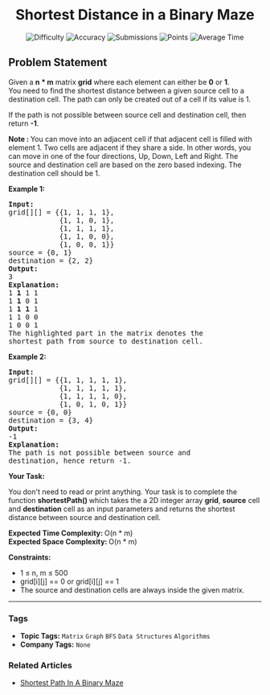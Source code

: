 <h1 align="center">Shortest Distance in a Binary Maze</h1>

<p align="center">
  <img alt="Difficulty" title="Difficulty" src="https://custom-icon-badges.demolab.com/badge/Difficulty: Medium-1F222E?style=for-the-badge&logoColor=white&logo=fire"/>
  <img alt="Accuracy" title="Accuracy" src="https://custom-icon-badges.demolab.com/badge/Accuracy: 58.22%25-1F222E?style=for-the-badge&logoColor=white&logo=target"/>
  <img alt="Submissions" title="Submissions" src="https://custom-icon-badges.demolab.com/badge/Submissions: 78K+-1F222E?style=for-the-badge&logoColor=white&logo=repo"/>
  <img alt="Points" title="Points" src="https://custom-icon-badges.demolab.com/badge/Points: 4-1F222E?style=for-the-badge&logoColor=white&logo=award"/>
  <img alt="Average Time" title="Average Time" src="https://custom-icon-badges.demolab.com/badge/Average%20Time: 20m-1F222E?style=for-the-badge&logoColor=white&logo=clock"/>
</p>

## Problem Statement

Given a <b>n * m</b> matrix <b>grid</b> where each element can either be <b>0</b> or <b>1</b>. You need to find the shortest distance between a given source cell to a destination cell. The path can only be created out of a cell if its value is 1. 

If the path is not possible between source cell and destination cell, then return <b>-1</b>.

<b>Note : </b>You can move into an adjacent cell if that adjacent cell is filled with element 1. Two cells are adjacent if they share a side. In other words, you can move in one of the four directions, Up, Down, Left and Right. The source and destination cell are based on the zero based indexing. The destination cell should be 1.

<b>Example 1:</b>

<pre><b>Input:</b>
grid[][] = {{1, 1, 1, 1},
            {1, 1, 0, 1},
            {1, 1, 1, 1},
            {1, 1, 0, 0},
            {1, 0, 0, 1}}
source = {0, 1}
destination = {2, 2}
<b>Output:</b>
3
<b>Explanation:</b>
1 <b>1</b> 1 1
1 <b>1</b> 0 1
1 <b>1</b> <b>1</b> 1
1 1 0 0
1 0 0 1
The highlighted part in the matrix denotes the 
shortest path from source to destination cell.
</pre>

<b>Example 2:</b>

<pre><b>Input:</b>
grid[][] = {{1, 1, 1, 1, 1},
            {1, 1, 1, 1, 1},
            {1, 1, 1, 1, 0},
            {1, 0, 1, 0, 1}}
source = {0, 0}
destination = {3, 4}
<b>Output:</b>
-1
<b>Explanation:</b>
The path is not possible between source and 
destination, hence return -1.
</pre>

<b>Your Task:</b>

You don't need to read or print anything. Your task is to complete the function <b>shortestPath() </b>which takes the a 2D integer array <b>grid</b>, <b>source</b> cell and <b>destination</b> cell as an input parameters and returns the shortest distance between source and destination cell.

<b>Expected Time Complexity: </b>O(n * m)<br><b>Expected Space Complexity: </b>O(n * m)

<b>Constraints:</b>

- 1 ≤ n, m ≤ 500
- grid[i][j] == 0 or grid[i][j] == 1
- The source and destination cells are always inside the given matrix.


<hr>

### Tags
- **Topic Tags:** `Matrix` `Graph` `BFS` `Data Structures` `Algorithms`
- **Company Tags:** `None`

### Related Articles
- [Shortest Path In A Binary Maze](https://www.geeksforgeeks.org/shortest-path-in-a-binary-maze/)
